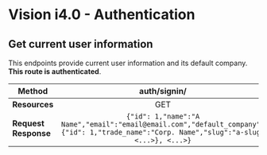 # Vision i4.0 - Authentication

## Get current user information
This endpoints provide current user information and its default company. **This route is authenticated**.

| **Method**            | auth/signin/          |
|-----------------------|:---------------------:|
| **Resources**         | GET                   |
| **Request Response**  | `{"id": 1,"name":"A Name","email":"email@email.com","default_company":{"id": 1,"trade_name":"Corp. Name","slug":"a-slug"<...>}, <...>}` |
